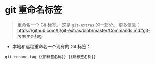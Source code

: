 # git 重命名标签

> 重命名一个 Git 标签。
> 这是 `git-extras` 的一部分。
> 更多信息：<https://github.com/tj/git-extras/blob/master/Commands.md#git-rename-tag>。

- 本地和远程重命名一个现有的 Git 标签：

`git rename-tag {{旧标签名称}} {{新标签名称}}`